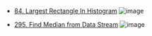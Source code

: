 - [84. Largest Rectangle In Histogram](https://leetcode.com/problems/largest-rectangle-in-histogram/description/)
![image](https://github.com/user-attachments/assets/fe5101dd-d669-4e81-a1d4-41486044d944)



- [295. Find Median from Data Stream](https://leetcode.com/problems/find-median-from-data-stream/description/)
![image](https://github.com/user-attachments/assets/6ed16eb8-ea69-4085-bd14-5c9aa39effb0)
